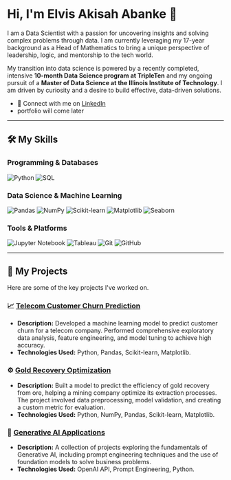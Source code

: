 # Hi, I'm Elvis Akisah Abanke 👋

I am a Data Scientist with a passion for uncovering insights and solving complex problems through data. I am currently leveraging my 17-year background as a Head of Mathematics to bring a unique perspective of leadership, logic, and mentorship to the tech world.

My transition into data science is powered by a recently completed, intensive **10-month Data Science program at TripleTen** and my ongoing pursuit of a **Master of Data Science at the Illinois Institute of Technology**. I am driven by curiosity and a desire to build effective, data-driven solutions.

- 🔗 Connect with me on [LinkedIn](https://www.linkedin.com/in/your-profile-url/)
-  portfolio will come later 

---

## 🛠️ My Skills

### Programming & Databases
![Python](https://img.shields.io/badge/python-3670A0?style=for-the-badge&logo=python&logoColor=ffdd54)
![SQL](https://img.shields.io/badge/SQL-025E8C?style=for-the-badge&logo=sql&logoColor=white)

### Data Science & Machine Learning
![Pandas](https://img.shields.io/badge/Pandas-2C2D72?style=for-the-badge&logo=pandas&logoColor=white)
![NumPy](https://img.shields.io/badge/NumPy-777777?style=for-the-badge&logo=numpy&logoColor=white)
![Scikit-learn](https://img.shields.io/badge/scikit--learn-%23F7931E.svg?style=for-the-badge&logo=scikit-learn&logoColor=white)
![Matplotlib](https://img.shields.io/badge/Matplotlib-%23ffffff.svg?style=for-the-badge&logo=Matplotlib&logoColor=black)
![Seaborn](https://img.shields.io/badge/Seaborn-3776AB?style=for-the-badge&logo=Seaborn&logoColor=white)


### Tools & Platforms
![Jupyter Notebook](https://img.shields.io/badge/Jupyter-F37626.svg?style=for-the-badge&logo=Jupyter&logoColor=white)
![Tableau](https://img.shields.io/badge/Tableau-E97627?style=for-the-badge&logo=Tableau&logoColor=white)
![Git](https://img.shields.io/badge/GIT-E44C30?style=for-the-badge&logo=git&logoColor=white)
![GitHub](https://img.shields.io/badge/GitHub-100000?style=for-the-badge&logo=github&logoColor=white)


---

## 🚀 My Projects

Here are some of the key projects I've worked on.

### 📈 [Telecom Customer Churn Prediction]()
- **Description:** Developed a machine learning model to predict customer churn for a telecom company. Performed comprehensive exploratory data analysis, feature engineering, and model tuning to achieve high accuracy.
- **Technologies Used:** Python, Pandas, Scikit-learn, Matplotlib.

### ⚙️ [Gold Recovery Optimization]()
- **Description:** Built a model to predict the efficiency of gold recovery from ore, helping a mining company optimize its extraction processes. The project involved data preprocessing, model validation, and creating a custom metric for evaluation.
- **Technologies Used:** Python, NumPy, Pandas, Scikit-learn, Matplotlib.

### 🤖 [Generative AI Applications]()
- **Description:** A collection of projects exploring the fundamentals of Generative AI, including prompt engineering techniques and the use of foundation models to solve business problems.
- **Technologies Used:** OpenAI API, Prompt Engineering, Python.
